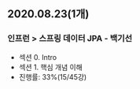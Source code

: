 ## 2020.08.23(1개)
### 인프런 > 스프링 데이터 JPA - 백기선
   * 섹션 0. Intro
   * 섹션 1. 핵심 개념 이해
   * 진행률: 33%(15/45강)
